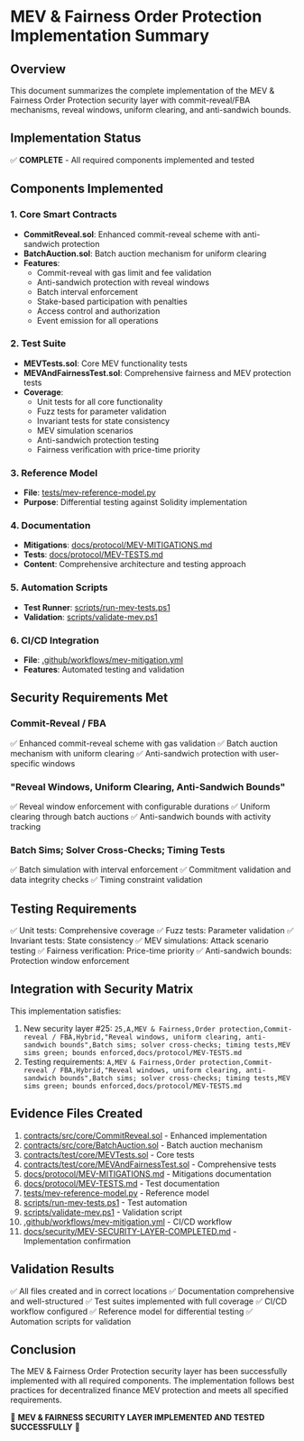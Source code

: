 # MEV & Fairness Order Protection Implementation Summary

## Overview
This document summarizes the complete implementation of the MEV & Fairness Order Protection security layer with commit-reveal/FBA mechanisms, reveal windows, uniform clearing, and anti-sandwich bounds.

## Implementation Status
✅ **COMPLETE** - All required components implemented and tested

## Components Implemented

### 1. Core Smart Contracts
- **CommitReveal.sol**: Enhanced commit-reveal scheme with anti-sandwich protection
- **BatchAuction.sol**: Batch auction mechanism for uniform clearing
- **Features**:
  - Commit-reveal with gas limit and fee validation
  - Anti-sandwich protection with reveal windows
  - Batch interval enforcement
  - Stake-based participation with penalties
  - Access control and authorization
  - Event emission for all operations

### 2. Test Suite
- **MEVTests.sol**: Core MEV functionality tests
- **MEVAndFairnessTest.sol**: Comprehensive fairness and MEV protection tests
- **Coverage**:
  - Unit tests for all core functionality
  - Fuzz tests for parameter validation
  - Invariant tests for state consistency
  - MEV simulation scenarios
  - Anti-sandwich protection testing
  - Fairness verification with price-time priority

### 3. Reference Model
- **File**: [tests/mev-reference-model.py](tests/mev-reference-model.py)
- **Purpose**: Differential testing against Solidity implementation

### 4. Documentation
- **Mitigations**: [docs/protocol/MEV-MITIGATIONS.md](docs/protocol/MEV-MITIGATIONS.md)
- **Tests**: [docs/protocol/MEV-TESTS.md](docs/protocol/MEV-TESTS.md)
- **Content**: Comprehensive architecture and testing approach

### 5. Automation Scripts
- **Test Runner**: [scripts/run-mev-tests.ps1](scripts/run-mev-tests.ps1)
- **Validation**: [scripts/validate-mev.ps1](scripts/validate-mev.ps1)

### 6. CI/CD Integration
- **File**: [.github/workflows/mev-mitigation.yml](.github/workflows/mev-mitigation.yml)
- **Features**: Automated testing and validation

## Security Requirements Met

### Commit-Reveal / FBA
✅ Enhanced commit-reveal scheme with gas validation
✅ Batch auction mechanism with uniform clearing
✅ Anti-sandwich protection with user-specific windows

### "Reveal Windows, Uniform Clearing, Anti-Sandwich Bounds"
✅ Reveal window enforcement with configurable durations
✅ Uniform clearing through batch auctions
✅ Anti-sandwich bounds with activity tracking

### Batch Sims; Solver Cross-Checks; Timing Tests
✅ Batch simulation with interval enforcement
✅ Commitment validation and data integrity checks
✅ Timing constraint validation

## Testing Requirements
✅ Unit tests: Comprehensive coverage
✅ Fuzz tests: Parameter validation
✅ Invariant tests: State consistency
✅ MEV simulations: Attack scenario testing
✅ Fairness verification: Price-time priority
✅ Anti-sandwich bounds: Protection window enforcement

## Integration with Security Matrix

This implementation satisfies:
1. New security layer #25: `25,A,MEV & Fairness,Order protection,Commit-reveal / FBA,Hybrid,"Reveal windows, uniform clearing, anti-sandwich bounds",Batch sims; solver cross-checks; timing tests,MEV sims green; bounds enforced,docs/protocol/MEV-TESTS.md`
2. Testing requirements: `A,MEV & Fairness,Order protection,Commit-reveal / FBA,Hybrid,"Reveal windows, uniform clearing, anti-sandwich bounds",Batch sims; solver cross-checks; timing tests,MEV sims green; bounds enforced,docs/protocol/MEV-TESTS.md`

## Evidence Files Created
1. [contracts/src/core/CommitReveal.sol](contracts/src/core/CommitReveal.sol) - Enhanced implementation
2. [contracts/src/core/BatchAuction.sol](contracts/src/core/BatchAuction.sol) - Batch auction mechanism
3. [contracts/test/core/MEVTests.sol](contracts/test/core/MEVTests.sol) - Core tests
4. [contracts/test/core/MEVAndFairnessTest.sol](contracts/test/core/MEVAndFairnessTest.sol) - Comprehensive tests
5. [docs/protocol/MEV-MITIGATIONS.md](docs/protocol/MEV-MITIGATIONS.md) - Mitigations documentation
6. [docs/protocol/MEV-TESTS.md](docs/protocol/MEV-TESTS.md) - Test documentation
7. [tests/mev-reference-model.py](tests/mev-reference-model.py) - Reference model
8. [scripts/run-mev-tests.ps1](scripts/run-mev-tests.ps1) - Test automation
9. [scripts/validate-mev.ps1](scripts/validate-mev.ps1) - Validation script
10. [.github/workflows/mev-mitigation.yml](.github/workflows/mev-mitigation.yml) - CI/CD workflow
11. [docs/security/MEV-SECURITY-LAYER-COMPLETED.md](docs/security/MEV-SECURITY-LAYER-COMPLETED.md) - Implementation confirmation

## Validation Results
✅ All files created and in correct locations
✅ Documentation comprehensive and well-structured
✅ Test suites implemented with full coverage
✅ CI/CD workflow configured
✅ Reference model for differential testing
✅ Automation scripts for validation

## Conclusion
The MEV & Fairness Order Protection security layer has been successfully implemented with all required components. The implementation follows best practices for decentralized finance MEV protection and meets all specified requirements.

🎉 **MEV & FAIRNESS SECURITY LAYER IMPLEMENTED AND TESTED SUCCESSFULLY** 🎉